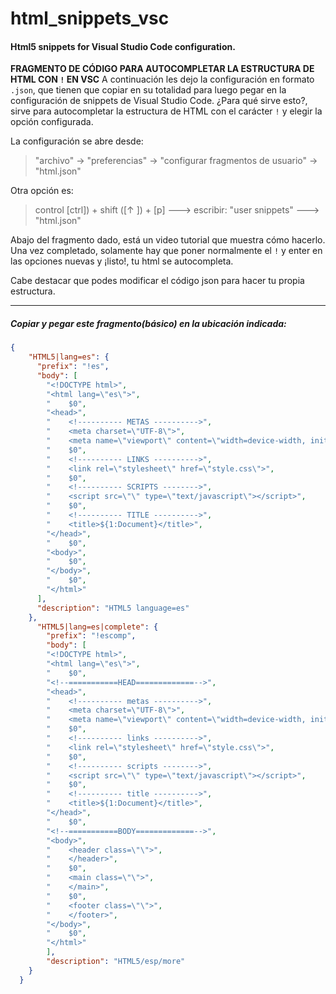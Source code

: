 # html_snippets_vsc
#### Html5 snippets for Visual Studio Code configuration.

**FRAGMENTO DE CÓDIGO  PARA AUTOCOMPLETAR  LA ESTRUCTURA DE HTML CON `!`  EN VSC**
A continuación les dejo la configuración en formato `.json`, que tienen que copiar en su totalidad para luego pegar en la configuración de snippets de  Visual Studio Code. ¿Para qué sirve esto?, sirve para autocompletar la estructura de HTML con el carácter `!` y elegir la opción configurada.  

La configuración se abre desde:
> "archivo" -> "preferencias" -> "configurar fragmentos de usuario" -> "html.json"

Otra opción es:
>  control [ctrl]) + shift ([↑    ]) + [p]  --->  escribir: "user snippets" ---> "html.json"
 
Abajo del fragmento dado, está un video tutorial que muestra cómo hacerlo. Una vez completado, solamente hay que poner normalmente el `!` y enter en las opciones nuevas y ¡listo!, tu html se autocompleta.  

Cabe destacar que podes modificar el código json para hacer tu propia estructura.

---

##### Copiar y pegar este fragmento(básico) en la ubicación indicada:

```json
{
    "HTML5|lang=es": {
      "prefix": "!es",
      "body": [
        "<!DOCTYPE html>",
        "<html lang=\"es\">",
        "    $0",
        "<head>",
        "    <!---------- METAS ---------->",
        "    <meta charset=\"UTF-8\">",
        "    <meta name=\"viewport\" content=\"width=device-width, initial-scale=1.0\">",
        "    $0",
        "    <!---------- LINKS ---------->",
        "    <link rel=\"stylesheet\" href=\"style.css\">",
        "    $0",
        "    <!---------- SCRIPTS -------->",
        "    <script src=\"\" type=\"text/javascript\"></script>",
        "    $0",
        "    <!---------- TITLE ---------->",
        "    <title>${1:Document}</title>",
        "</head>",
        "    $0",
        "<body>",
        "    $0",
        "</body>",
        "    $0",
        "</html>"
      ],
      "description": "HTML5 language=es"
    },
      "HTML5|lang=es|complete": {
        "prefix": "!escomp",
        "body": [
        "<!DOCTYPE html>",
        "<html lang=\"es\">",
        "    $0",
        "<!--===========HEAD=============-->",
        "<head>",
        "    <!---------- metas ---------->",
        "    <meta charset=\"UTF-8\">",
        "    <meta name=\"viewport\" content=\"width=device-width, initial-scale=1.0\">",
        "    $0",
        "    <!---------- links ---------->",
        "    <link rel=\"stylesheet\" href=\"style.css\">",
        "    $0",
        "    <!---------- scripts -------->",
        "    <script src=\"\" type=\"text/javascript\"></script>",
        "    $0",
        "    <!---------- title ---------->",
        "    <title>${1:Document}</title>",
        "</head>",
        "    $0",
        "<!--===========BODY=============-->",
        "<body>",
        "    <header class=\"\">",
        "    </header>",
        "    $0",
        "    <main class=\"\">",
        "    </main>",
        "    $0",
        "    <footer class=\"\">",
        "    </footer>",
        "</body>",
        "    $0",
        "</html>"
        ],
        "description": "HTML5/esp/more"
    }
  }

```

